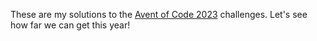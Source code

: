 These are my solutions to the [Avent of Code 2023](https://adventofcode.com/2023) challenges. Let's see how far we can get this year!
